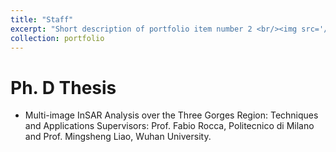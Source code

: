 ```yaml
---
title: "Staff"
excerpt: "Short description of portfolio item number 2 <br/><img src='/images/500x300.png'>"
collection: portfolio
---
```

Ph. D Thesis
======
* Multi-image InSAR Analysis over the Three Gorges Region: Techniques and Applications
Supervisors: Prof. Fabio Rocca, Politecnico di Milano and Prof. Mingsheng Liao, Wuhan University.

